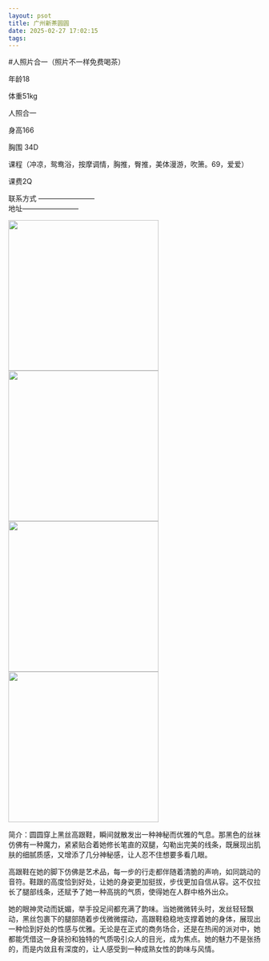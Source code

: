 ```yaml
---
layout: psot
title: 广州新茶圆圆
date: 2025-02-27 17:02:15
tags:
---
```


[//]: # (# 广州佛山新茶（圆圆）)
#人照片合一（照片不一样免费喝茶）

年龄18

体重51kg

人照合一

身高166

胸围 34D

课程（冲凉，鸳鸯浴，按摩调情，胸推，臀推，美体漫游，吹箫。69，爱爱）

课费2Q

联系方式 ————————  
地址————————

[//]: # (https://junajax.github.io/TestHexo/images/5.jpg)

<img src="https://junajax.github.io/TestHexo/images/5.jpg" height="300">
<img src="https://junajax.github.io/TestHexo/images/6.jpg" height="300">
<img src="https://junajax.github.io/TestHexo/images/7.jpg" height="300">
<img src="https://junajax.github.io/TestHexo/images/8.jpg" height="300">





简介：圆圆穿上黑丝高跟鞋，瞬间就散发出一种神秘而优雅的气息。那黑色的丝袜仿佛有一种魔力，紧紧贴合着她修长笔直的双腿，勾勒出完美的线条，既展现出肌肤的细腻质感，又增添了几分神秘感，让人忍不住想要多看几眼。

高跟鞋在她的脚下仿佛是艺术品，每一步的行走都伴随着清脆的声响，如同跳动的音符。鞋跟的高度恰到好处，让她的身姿更加挺拔，步伐更加自信从容。这不仅拉长了腿部线条，还赋予了她一种高挑的气质，使得她在人群中格外出众。

她的眼神灵动而妩媚，举手投足间都充满了韵味。当她微微转头时，发丝轻轻飘动，黑丝包裹下的腿部随着步伐微微摆动，高跟鞋稳稳地支撑着她的身体，展现出一种恰到好处的性感与优雅。无论是在正式的商务场合，还是在热闹的派对中，她都能凭借这一身装扮和独特的气质吸引众人的目光，成为焦点。她的魅力不是张扬的，而是内敛且有深度的，让人感受到一种成熟女性的韵味与风情。
